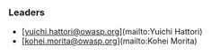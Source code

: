 ### Leaders
* [yuichi.hattori@owasp.org](mailto:Yuichi Hattori)
* [kohei.morita@owasp.org](mailto:Kohei Morita)

